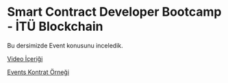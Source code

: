 # Smart Contract Developer Bootcamp - İTÜ Blockchain

Bu dersimizde Event konusunu inceledik.

[Video İçeriği](https://www.youtube.com/watch?v=wM63xPvUekM)

[Events Kontrat Örneği](./Events.sol)